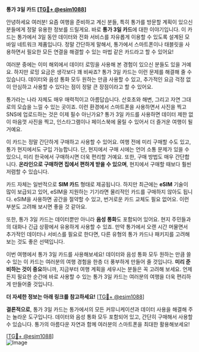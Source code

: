 **통가 3일 카드 [[TG💪+ @esim1088](https://t.me/s/esim1088)]**

안녕하세요 여러분! 요즘 여행을 준비하고 계신 분들, 특히 통가를 방문할 계획이 있으신 분들에게 정말 유용한 정보를 드릴게요. 바로 **통가 3일 카드**에 대한 이야기입니다. 이 카드는 통가에서 3일 동안 데이터와 전화 서비스를 자유롭게 이용할 수 있도록 설계된 모바일 네트워크 제품입니다. 정말 간단하게 말해서, 통가에서 스마트폰이나 태블릿을 사용하면서 필요한 모든 연결을 해결할 수 있는 마법 같은 카드라고 할 수 있어요!

여러분 중에는 이미 해외에서 데이터 로밍을 사용해 본 경험이 있으신 분들도 있을 거예요. 하지만 로밍 요금은 생각보다 꽤 비싸죠? 통가 3일 카드는 이런 문제를 해결해 줄 수 있습니다. 데이터와 음성 통화 모두 원하는 만큼 사용할 수 있고, 추가적인 요금 걱정 없이 안심하고 사용할 수 있다는 점이 정말 큰 장점이라고 할 수 있어요.

통가라는 나라 자체도 매우 매력적이고 아름답습니다. 산호초와 해변, 그리고 자연 그대로의 모습을 느낄 수 있는 곳이죠. 이런 환경에서 스마트폰을 사용하면서 사진을 찍고 SNS에 업로드하는 것은 이제 필수 아닌가요? 통가 3일 카드를 사용하면 데이터 제한 없이 마음껏 사진을 찍고, 인스타그램이나 페이스북에 올릴 수 있어서 더 즐거운 여행이 될 거예요.

이 카드는 정말 간단하게 구매하고 사용할 수 있어요. 여행 전에 미리 구매할 수도 있고, 통가 현지에서도 구입 가능합니다. 단, 현지에서 구매 시에는 언어 소통 문제가 있을 수 있으니, 미리 한국에서 구매하시면 더욱 편리할 거예요. 또한, 구매 방법도 매우 간단합니다. **온라인으로 구매하면 집에서 편하게 받을 수 있으며**, 현지에서 구매할 때보다 훨씬 저렴할 수 있습니다.

카드 자체는 일반적으로 **SIM 카드** 형태로 제공됩니다. 하지만 최근에는 **eSIM** 기술이 많이 보급되고 있어, eSIM을 지원하는 기기라면 물리적인 카드를 구매하지 않아도 됩니다. eSIM을 사용하면 공간을 절약할 수 있고, 번거로운 카드 교체도 필요 없어요. 이런 부분도 고려해 보시면 좋을 것 같아요.

또한, 통가 3일 카드는 데이터뿐만 아니라 **음성 통화**도 포함되어 있어요. 현지 주민들과의 대화나 긴급 상황에서 유용하게 사용할 수 있죠. 만약 통가에서 오랜 시간 머물면서 추가적인 데이터나 서비스를 필요로 한다면, 다른 유형의 통가 카드나 패키지를 고려해 보는 것도 좋은 선택입니다.

이번 여행에서 통가 3일 카드를 사용해보세요! 데이터와 음성 통화 모두 원하는 만큼 쓸 수 있는 이 카드는 여러분의 여행 경험을 한층 더 풍부하게 만들어 줄 것입니다. **미리 준비하는 것이 중요**하니까, 지금부터 여행 계획을 세우시는 분들은 꼭 고려해 보세요. 언제든지 필요한 순간에 바로 사용할 수 있는 통가 3일 카드는 여러분의 여행을 더욱 편리하게 만들어줄 것입니다.

**더 자세한 정보는 아래 링크를 참고하세요!** [[TG💪+ @esim1088](https://t.me/s/esim1088)]

**결론적으로**, 통가 3일 카드는 통가에서의 모든 커뮤니케이션과 데이터 사용을 해결해 주는 놀라운 도구입니다. 데이터와 음성 통화 모두 포함되어 있고, 간단히 구매해서 사용할 수 있습니다. 통가의 아름다운 자연과 함께 여러분의 스마트폰을 최대한 활용해보세요!

[[TG💪+ @esim1088](https://t.me/s/esim1088)]  
![Image](https://i.postimg.cc/Y0z9fWf4/image.png)